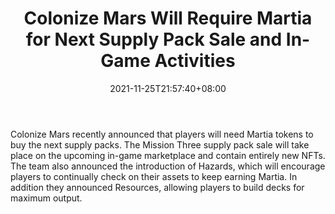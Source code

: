 ﻿---
title: "Colonize Mars Will Require Martia for Next Supply Pack Sale and In-Game Activities"
date: 2021-11-25T21:57:40+08:00
lastmod: 2021-11-25T16:45:40+08:00
draft: false
authors: ["Denise"]
description: "Colonize Mars recently announced that players will need Martia tokens to buy the next supply packs. The Mission Three supply pack sale will take place on the upcoming in-game marketplace and contain entirely new NFTs. The team also announced the introduction of Hazards, which will encourage players to continually check on their assets to keep earning Martia. In addition they announced Resources, allowing players to build decks for maximum output."
featuredImage: "colonize-mars-will-require-martia-for-next-supply-pack-sale-and-in-game-activities.png"
tags: ["Digital Collectibles","Play to Earn"]
categories: ["news"]
news: ["Digital Collectibles"]
weight: 
lightgallery: true
pinned: false
recommend: false
recommend1: false
---

Colonize Mars recently announced that players will need Martia tokens to buy the next supply packs. The Mission Three supply pack sale will take place on the upcoming in-game marketplace and contain entirely new NFTs. The team also announced the introduction of Hazards, which will encourage players to continually check on their assets to keep earning Martia. In addition they announced Resources, allowing players to build decks for maximum output.

<!--more-->


